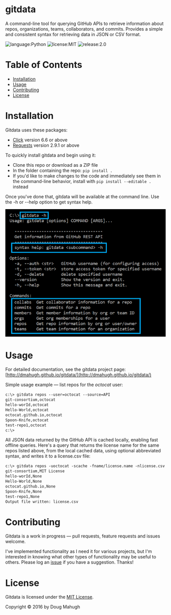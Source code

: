 # gitdata
A command-line tool for querying GitHub APIs to retrieve information about repos, organizations, teams, collaborators, and commits. Provides a simple and consistent syntax for retrieving data in JSON or CSV format.

![language:Python](https://img.shields.io/badge/Language-Python-blue.svg?style=flat-square) ![license:MIT](https://img.shields.io/badge/License-MIT-green.svg?style=flat-square) ![release:2.0](https://img.shields.io/badge/Release-2.0-lightgrey.svg?style=flat-square)

# Table of Contents
* [Installation](#installation)
* [Usage](#usage)
* [Contributing](#contributing)
* [License](#license)

# Installation
Gitdata uses these packages:
* [Click](http://click.pocoo.org/5/) version 6.6 or above
* [Requests](http://docs.python-requests.org/en/master/) version 2.9.1 or above

To quickly install gitdata and begin using it:
* Clone this repo or download as a ZIP file
* In the folder containing the repo: ```pip install .```
* If you'd like to make changes to the code and immediately see them in the command-line behavior, install with ```pip install --editable .``` instead

Once you've done that, gitdata will be available at the command line. Use the -h or --help option to get syntax help.

![gitdata help](images/gitdata-help.png)

# Usage
For detailed documentation, see the gitdata project page: [http://dmahugh.github.io/gitdata/](http://dmahugh.github.io/gitdata/)

Simple usage example &mdash; list repos for the *octocat* user:
```
c:\> gitdata repos --user=octocat --source=API
git-consortium,octocat
hello-worId,octocat
Hello-World,octocat
octocat.github.io,octocat
Spoon-Knife,octocat
test-repo1,octocat
c:\>
```
All JSON data returned by the GitHub API is cached locally, enabling fast offline queries. Here's a query that returns the license name for the same repos listed above, from the local cached data, using optional abbreviated syntax, and writes it to a license.csv file:
```
c:\> gitdata repos -uoctocat -scache -fname/license.name -nlicense.csv
git-consortium,MIT License
hello-worId,None
Hello-World,None
octocat.github.io,None
Spoon-Knife,None
test-repo1,None
Output file written: license.csv
```

# Contributing
Gitdata is a work in progress &mdash; pull requests, feature requests and issues welcome.

I've implemented functionality as I need it for various projects, but I'm interested in knowing what other types of functionality
may be useful to others. Please log an [issue](https://github.com/dmahugh/gitdata/issues) if you have a suggestion. Thanks!

# License
Gitdata is licensed under the [MIT License](https://github.com/dmahugh/gitdata/blob/master/LICENSE).

Copyright &copy; 2016 by Doug Mahugh

